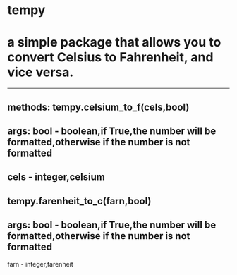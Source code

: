 # tempy
# a simple package that allows you to convert Celsius to Fahrenheit, and vice versa.
---------------------------------
methods:
  tempy.celsium_to_f(cels,bool)
---------------------------------
args:
bool - boolean,if True,the number will be formatted,otherwise if the number is not formatted
-----------------------------------
cels - integer,celsium 
---------------------------------
  tempy.farenheit_to_c(farn,bool)
----------------------------------
args:
bool - boolean,if True,the number will be formatted,otherwise if the number is not formatted
---------------------------------
farn - integer,farenheit
